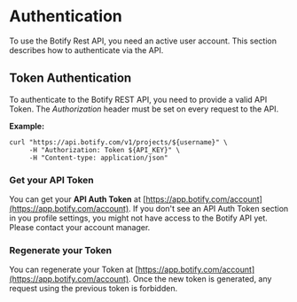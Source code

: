 # Authentication

To use the Botify Rest API, you need an active user account. This section describes how to authenticate via the API.

## Token Authentication
To authenticate to the Botify REST API, you need to provide a valid API Token.
The *Authorization* header must be set on every request to the API.

**Example:**
```SH
curl "https://api.botify.com/v1/projects/${username}" \
     -H "Authorization: Token ${API_KEY}" \
     -H "Content-type: application/json"
```

### Get your API Token
You can get your **API Auth Token** at [https://app.botify.com/account](https://app.botify.com/account).
If you don't see an API Auth Token section in you profile settings, you might not have access to the Botify API yet. Please contact your account manager.


### Regenerate your Token
You can regenerate your Token at [https://app.botify.com/account](https://app.botify.com/account).
Once the new token is generated, any request using the previous token is forbidden.
